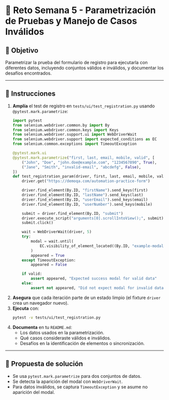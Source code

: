 
# 🚀 Reto Semana 5 - Parametrización de Pruebas y Manejo de Casos Inválidos

## 🎯 Objetivo
Parametrizar la prueba del formulario de registro para ejecutarla con diferentes datos, incluyendo conjuntos válidos e inválidos, y documentar los desafíos encontrados.

---

## 🔧 Instrucciones

1. **Amplía** el test de registro en `tests/ui/test_registration.py` usando `@pytest.mark.parametrize`:
   ```python
   import pytest
   from selenium.webdriver.common.by import By
   from selenium.webdriver.common.keys import Keys
   from selenium.webdriver.support.ui import WebDriverWait
   from selenium.webdriver.support import expected_conditions as EC
   from selenium.common.exceptions import TimeoutException

   @pytest.mark.ui
   @pytest.mark.parametrize("first, last, email, mobile, valid", [
       ("John", "Doe", "john.doe@example.com", "1234567890", True),
       ("Jane", "Smith", "invalid-email", "abcdefg", False),
   ])
   def test_registration_param(driver, first, last, email, mobile, valid):
       driver.get("https://demoqa.com/automation-practice-form")

       driver.find_element(By.ID, "firstName").send_keys(first)
       driver.find_element(By.ID, "lastName").send_keys(last)
       driver.find_element(By.ID, "userEmail").send_keys(email)
       driver.find_element(By.ID, "userNumber").send_keys(mobile)

       submit = driver.find_element(By.ID, "submit")
       driver.execute_script("arguments[0].scrollIntoView();", submit)
       submit.click()

       wait = WebDriverWait(driver, 5)
       try:
           modal = wait.until(
               EC.visibility_of_element_located((By.ID, "example-modal-sizes-title-lg"))
           )
           appeared = True
       except TimeoutException:
           appeared = False

       if valid:
           assert appeared, "Expected success modal for valid data"
       else:
           assert not appeared, "Did not expect modal for invalid data"
   ```
2. **Asegura** que cada iteración parte de un estado limpio (el fixture `driver` crea un navegador nuevo).  
3. **Ejecuta** con:
   ```bash
   pytest -v tests/ui/test_registration.py
   ```
4. **Documenta** en tu `README.md`:
   - Los datos usados en la parametrización.
   - Qué casos consideraste válidos e inválidos.
   - Desafíos en la identificación de elementos o sincronización.

---

## 📄 Propuesta de solución

- Se usa `pytest.mark.parametrize` para dos conjuntos de datos.  
- Se detecta la aparición del modal con `WebDriverWait`.  
- Para datos inválidos, se captura `TimeoutException` y se asume no aparición del modal.
